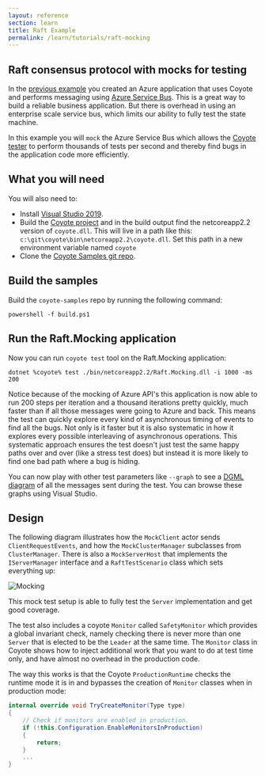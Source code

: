 ```yaml
---
layout: reference
section: learn
title: Raft Example
permalink: /learn/tutorials/raft-mocking
---
```


## Raft consensus protocol with mocks for testing

In the [previous example](raft-azure) you created an Azure application that uses Coyote and performs
messaging using [Azure Service Bus](https://azure.microsoft.com/en-us/services/service-bus/). This
is a great way to build a reliable business application. But there is overhead in using an
enterprise scale service bus, which limits our ability to fully test the state machine.

In this example you will `mock` the Azure Service Bus which allows the [Coyote
tester](/coyote/learn/tools/testing) to perform thousands of tests per second and thereby find bugs
in the application code more efficiently.

## What you will need

You will also need to:
- Install [Visual Studio 2019](https://visualstudio.microsoft.com/downloads/).
- Build the [Coyote project](/coyote/learn/get-started/install) and in the build output find the
  netcoreapp2.2 version of `coyote.dll`. This will live in a path like this:
  `c:\git\coyote\bin\netcoreapp2.2\coyote.dll`. Set this path in a new environment variable named
  `coyote`
- Clone the [Coyote Samples git repo](http://github.com/microsoft/coyote-samples).

## Build the samples

Build the `coyote-samples` repo by running the following command:

```
powershell -f build.ps1
```

## Run the Raft.Mocking application

Now you can run `coyote test` tool on the Raft.Mocking application:

```shell
dotnet %coyote% test ./bin/netcoreapp2.2/Raft.Mocking.dll -i 1000 -ms 200
```

Notice because of the mocking of Azure API's this application is now able to run 200 steps per
iteration and a thousand iterations pretty quickly, much faster than if all those messages were
going to Azure and back. This means the test can quickly explore every kind of asynchronous timing
of events to find all the bugs. Not only is it faster but it is also systematic in how it explores
every possible interleaving of asynchronous operations. This systematic approach ensures the test
doesn't just test the same happy paths over and over (like a stress test does) but instead it is
more likely to find one bad path where a bug is hiding.

You can now play with other test parameters like `--graph` to see a [DGML
diagram](/coyote/learn/tools/dgml) of all the messages sent during the test. You can browse these
graphs using Visual Studio.

## Design

 The following diagram illustrates how the `MockClient` actor sends `ClientRequestEvents`, and how
 the `MockClusterManager` subclasses from `ClusterManager`. There is also a `MockServerHost` that
 implements the `IServerManager` interface and a `RaftTestScenario` class which sets everything up:

 ![Mocking](../../assets/images/RaftMocking.svg)

This mock test setup is able to fully test the `Server` implementation and get good coverage.

The test also includes a coyote `Monitor` called `SafetyMonitor` which provides a global invariant
check, namely checking there is never more than one `Server` that is elected to be the `Leader` at
the same time. The `Monitor` class in Coyote shows how to inject additional work that you want to
do at test time only, and have almost no overhead in the production code.

The way this works is that the Coyote `ProductionRuntime` checks the runtime mode it is in and
bypasses the creation of `Monitor` classes when in production mode:

```c#
internal override void TryCreateMonitor(Type type)
{
    // Check if monitors are enabled in production.
    if (!this.Configuration.EnableMonitorsInProduction)
    {
        return;
    }
    ...
}
```
